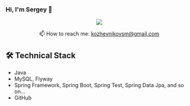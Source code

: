 ### Hi, I'm Sergey 👋
<!--
<p align='center'>   
   <a href="https://github.com/smkozh/github-readme-stats">
       <img height=150 src="https://github-readme-stats.vercel.app/api/top-langs/?username=smkozh&layout=compact"/></a>
</p> -->

<p align='center'>   
   <a href="https://t.me/smkozh">
       <img src="https://img.shields.io/badge/Telegram-2CA5E0?style=for-the-badge&logo=telegram&logoColor=white"/>
   </a>
<p align='center'>
   <p align='center'>
   📫 How to reach me: <a href='mailto:kozhevnikovsm@gmail.com'>kozhevnikovsm@gmail.com</a>
</p>

   ## 🛠 Technical Stack
*   Java
*   MySQL, Flyway
*   Spring Framework, Spring Boot, Spring Test, Spring Data Jpa, and so on...  
*   GitHub
   
<!--
**SMKozh/SMKozh** is a ✨ _special_ ✨ repository because its `README.md` (this file) appears on your GitHub profile.


Here are some ideas to get you started:

- 🔭 I’m currently working on ...
- 🌱 I’m currently learning ...
- 👯 I’m looking to collaborate on ...
- 🤔 I’m looking for help with ...
- 💬 Ask me about ...
- 📫 How to reach me: ...
- 😄 Pronouns: ...
- ⚡ Fun fact: ...
-->
